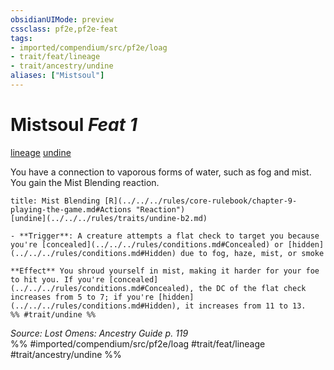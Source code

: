 ```yaml
---
obsidianUIMode: preview
cssclass: pf2e,pf2e-feat
tags:
- imported/compendium/src/pf2e/loag
- trait/feat/lineage
- trait/ancestry/undine
aliases: ["Mistsoul"]
---
```

# Mistsoul  *Feat 1*  
[lineage](lineage-apg.md)  [undine](undine-b2.md)  


You have a connection to vaporous forms of water, such as fog and mist. You gain the Mist Blending reaction.

```ad-embed-ability
title: Mist Blending [R](../../../rules/core-rulebook/chapter-9-playing-the-game.md#Actions "Reaction")
[undine](../../../rules/traits/undine-b2.md)  

- **Trigger**: A creature attempts a flat check to target you because you're [concealed](../../../rules/conditions.md#Concealed) or [hidden](../../../rules/conditions.md#Hidden) due to fog, haze, mist, or smoke

**Effect** You shroud yourself in mist, making it harder for your foe to hit you. If you're [concealed](../../../rules/conditions.md#Concealed), the DC of the flat check increases from 5 to 7; if you're [hidden](../../../rules/conditions.md#Hidden), it increases from 11 to 13.  
%% #trait/undine %%
```

*Source: Lost Omens: Ancestry Guide p. 119*  
%% #imported/compendium/src/pf2e/loag #trait/feat/lineage #trait/ancestry/undine %%

